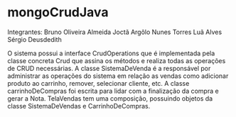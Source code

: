 # mongoCrudJava

Integrantes:
Bruno Oliveira Almeida
Joctã Argôlo Nunes Torres
Luã Alves
Sérgio Deusdedith

O sistema possui a interface CrudOperations que é implementada pela classe concreta Crud que assina os métodos e realiza todas as operações de CRUD necessárias.
A classe SistemaDeVenda é a responsável por administrar as operações do sistema em relação as vendas como adicionar produto ao carrinho, remover, selecionar cliente, etc.
A classe carrinhoDeCompras foi escrita para lidar com a finalização da compra e gerar a Nota.
TelaVendas tem uma composição, possuindo objetos da classe SistemaDeVendas e CarrinhoDeCompras.
